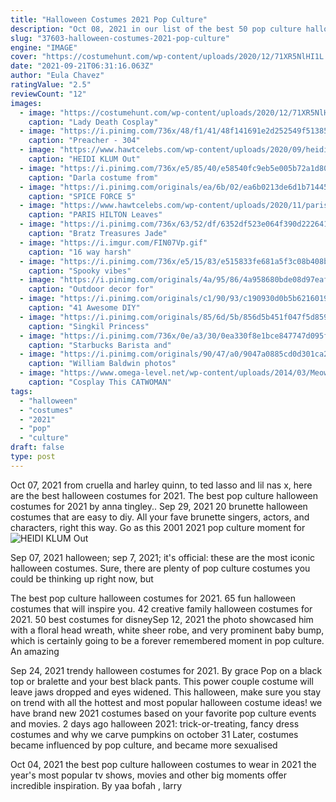 ```yaml
---
title: "Halloween Costumes 2021 Pop Culture"
description: "Oct 08, 2021 in our list of the best 50 pop culture halloween costumes of 2021, you'll find fantastic adult costumes for both men and women, featuring 80s halloween costumes, 90s pop icons"
slug: "37603-halloween-costumes-2021-pop-culture"
engine: "IMAGE"
cover: "https://costumehunt.com/wp-content/uploads/2020/12/71XR5NlHI1L._AC_UY879_-1.jpg"
date: "2021-09-21T06:31:16.063Z"
author: "Eula Chavez"
ratingValue: "2.5"
reviewCount: "12"
images:
  - image: "https://costumehunt.com/wp-content/uploads/2020/12/71XR5NlHI1L._AC_UY879_-1.jpg"
    caption: "Lady Death Cosplay"
  - image: "https://i.pinimg.com/736x/48/f1/41/48f141691e2d252549f51385cc330269.jpg"
    caption: "Preacher - 304"
  - image: "https://www.hawtcelebs.com/wp-content/uploads/2020/09/heidi-klum-out-on-the-beach-in-malibu-09-27-2020-8.jpg"
    caption: "HEIDI KLUM Out"
  - image: "https://i.pinimg.com/736x/e5/85/40/e58540fc9eb5e005b72a1d804ea700fe--finding-nemo-halloween-diy.jpg"
    caption: "Darla costume from"
  - image: "https://i.pinimg.com/originals/ea/6b/02/ea6b0213de6d1b71445fa6ae64ce2f2f.jpg"
    caption: "SPICE FORCE 5"
  - image: "https://www.hawtcelebs.com/wp-content/uploads/2020/11/paris-hilton-leaves-a-halloween-party-in-los-angeles-10-31-2020-1.jpg"
    caption: "PARIS HILTON Leaves"
  - image: "https://i.pinimg.com/736x/63/52/df/6352df523e064f390d222641e430be05--bratz-shopkins.jpg"
    caption: "Bratz Treasures Jade"
  - image: "https://i.imgur.com/FIN07Vp.gif"
    caption: "16 way harsh"
  - image: "https://i.pinimg.com/736x/e5/15/83/e515833fe681a5f3c08b408bede1d9f9.jpg"
    caption: "Spooky vibes"
  - image: "https://i.pinimg.com/originals/4a/95/86/4a958680bde08d97eaf37a628996f82f.jpg"
    caption: "Outdoor decor for"
  - image: "https://i.pinimg.com/originals/c1/90/93/c190930d0b5b62160191cf8205612ae4.jpg"
    caption: "41 Awesome DIY"
  - image: "https://i.pinimg.com/originals/85/6d/5b/856d5b451f047f5d8593b439d20de46a.jpg"
    caption: "Singkil Princess"
  - image: "https://i.pinimg.com/736x/0e/a3/30/0ea330f8e1bce847747d095fad9a83a7--fun-costumes-family-costumes.jpg"
    caption: "Starbucks Barista and"
  - image: "https://i.pinimg.com/originals/90/47/a0/9047a0885cd0d301ca22762ff9431def.jpg"
    caption: "William Baldwin photos"
  - image: "https://www.omega-level.net/wp-content/uploads/2014/03/Meow..jpg"
    caption: "Cosplay This CATWOMAN"
tags:
  - "halloween"
  - "costumes"
  - "2021"
  - "pop"
  - "culture"
draft: false
type: post
---
```


Oct 07, 2021 from cruella and harley quinn, to ted lasso and lil nas x, here are the best halloween costumes for 2021.  The best pop culture halloween costumes for 2021 by anna tingley.. Sep 29, 2021 20 brunette halloween costumes that are easy to diy. All your fave brunette singers, actors, and characters, right this way.  Go as this 2001 2021 pop culture moment for
![HEIDI KLUM Out](https://www.hawtcelebs.com/wp-content/uploads/2020/09/heidi-klum-out-on-the-beach-in-malibu-09-27-2020-8.jpg "HEIDI KLUM Out")

Sep 07, 2021 halloween; sep 7, 2021; it&#39;s official: these are the most iconic halloween costumes.  Sure, there are plenty of pop culture costumes you could be thinking up right now, but
<!--inArticleAds-->

<!--galleryOne-->

The best pop culture halloween costumes for 2021. 65 fun halloween costumes that will inspire you. 42 creative family halloween costumes for 2021. 50 best costumes for disneySep 12, 2021 the photo showcased him with a floral head wreath, white sheer robe, and very prominent baby bump, which is certainly going to be a forever remembered moment in pop culture. An amazing
<!--inArticleAds-->

<!--galleryTwo-->

Sep 24, 2021 trendy halloween costumes for 2021. By grace  Pop on a black top or bralette and your best black pants. This power couple costume will leave jaws dropped and eyes widened. This halloween, make sure you stay on trend with all the hottest and most popular halloween costume ideas! we have brand new 2021 costumes based on your favorite pop culture events and movies. 2 days ago halloween 2021: trick-or-treating, fancy dress costumes and why we carve pumpkins on october 31  Later, costumes became influenced by pop culture, and became more sexualised
<!--galleryThree-->

Oct 04, 2021 the best pop culture halloween costumes to wear in 2021 the year's most popular tv shows, movies and other big moments offer incredible inspiration. By yaa bofah , larry